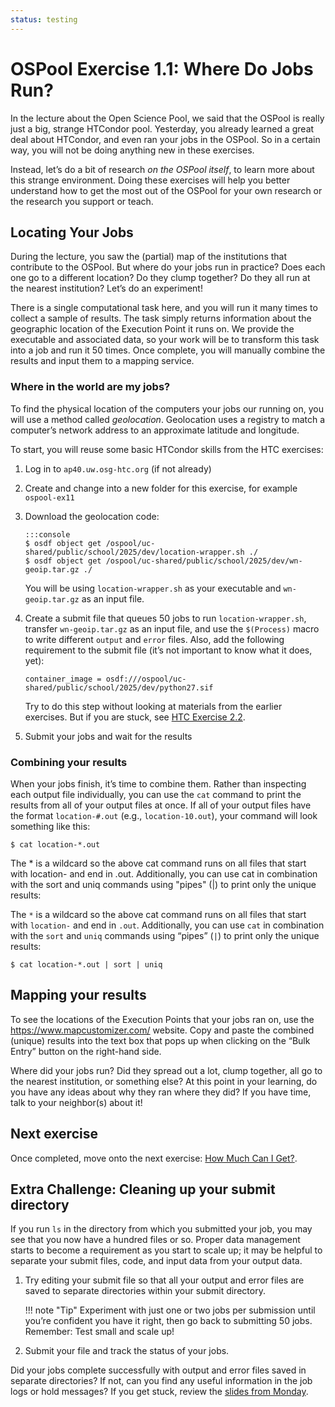 ```yaml
---
status: testing
---
```


# OSPool Exercise 1.1: Where Do Jobs Run?

In the lecture about the Open Science Pool,
we said that the OSPool is really just a big, strange HTCondor pool.
Yesterday, you already learned a great deal about HTCondor,
and even ran your jobs in the OSPool.
So in a certain way, you will not be doing anything new in these exercises.

Instead, let’s do a bit of research _on the OSPool itself_,
to learn more about this strange environment.
Doing these exercises will help you better understand how to get the most out of the OSPool
for your own research or the research you support or teach.

## Locating Your Jobs

During the lecture, you saw the (partial) map of the institutions that contribute to the OSPool.
But where do your jobs run in practice?
Does each one go to a different location?
Do they clump together?
Do they all run at the nearest institution?
Let’s do an experiment!

There is a single computational task here, and you will run it many times to collect a sample of results.
The task simply returns information about the geographic location of the Execution Point it runs on.
We provide the executable and associated data,
so your work will be to transform this task into a job and run it 50 times.
Once complete, you will manually combine the results and input them to a mapping service.

### Where in the world are my jobs?

To find the physical location of the computers your jobs our running on, you will use a method called *geolocation*.
Geolocation uses a registry to match a computer’s network address to an approximate latitude and longitude.

To start, you will reuse some basic HTCondor skills from the HTC exercises:

1.  Log in to `ap40.uw.osg-htc.org` (if not already)
1.  Create and change into a new folder for this exercise, for example `ospool-ex11`
1.  Download the geolocation code:

        :::console
        $ osdf object get /ospool/uc-shared/public/school/2025/dev/location-wrapper.sh ./
        $ osdf object get /ospool/uc-shared/public/school/2025/dev/wn-geoip.tar.gz ./

    You will be using `location-wrapper.sh` as your executable and `wn-geoip.tar.gz` as an input file.

1.  Create a submit file that queues 50 jobs to run `location-wrapper.sh`,
    transfer `wn-geoip.tar.gz` as an input file,
    and use the `$(Process)` macro to write different `output` and `error` files.
    Also, add the following requirement to the submit file (it’s not important to know what it does, yet):

        container_image = osdf:///ospool/uc-shared/public/school/2025/dev/python27.sif

    Try to do this step without looking at materials from the earlier exercises.
    But if you are stuck, see [HTC Exercise 2.2](../htcondor/part2-ex2-queue-n.md).

1.  Submit your jobs and wait for the results

### Combining your results

When your jobs finish, it’s time to combine them.
Rather than inspecting each output file individually,
you can use the `cat` command to print the results from all of your output files at once.
If all of your output files have the format `location-#.out` (e.g., `location-10.out`),
your command will look something like this:

``` console
$ cat location-*.out
```

The * is a wildcard so the above cat command runs on all files that start with location- and end in .out. Additionally, you can use cat in combination with the sort and uniq commands using "pipes" (|) to print only the unique results:

The `*` is a wildcard so the above cat command runs on all files that start with `location-` and end in `.out`.
Additionally, you can use `cat` in combination with the `sort` and `uniq` commands using “pipes” (`|`)
to print only the unique results:

``` console
$ cat location-*.out | sort | uniq
```

## Mapping your results

To see the locations of the Execution Points that your jobs ran on,
use the https://www.mapcustomizer.com/ website.
Copy and paste the combined (unique) results into the text box that pops up
when clicking on the “Bulk Entry” button on the right-hand side.

Where did your jobs run?
Did they spread out a lot, clump together, all go to the nearest institution, or something else?
At this point in your learning, do you have any ideas about why they ran where they did?
If you have time, talk to your neighbor(s) about it!

## Next exercise

Once completed, move onto the next exercise: [How Much Can I Get?](part1-ex2-how-much-capacity.md).

## Extra Challenge: Cleaning up your submit directory

If you run `ls` in the directory from which you submitted your job, you may see that you now have a hundred files or so.
Proper data management starts to become a requirement as you start to scale up;
it may be helpful to separate your submit files, code, and input data from your output data.

1.  Try editing your submit file so that all your output and error files are saved to separate directories within your
    submit directory.

    !!! note "Tip"
        Experiment with just one or two jobs per submission until you’re confident you have it right,
        then go back to submitting 50 jobs.
        Remember: Test small and scale up!

1.  Submit your file and track the status of your jobs.

Did your jobs complete successfully with output and error files saved in separate directories?
If not, can you find any useful information in the job logs or hold messages?
If you get stuck, review the [slides from Monday](../index.md).
